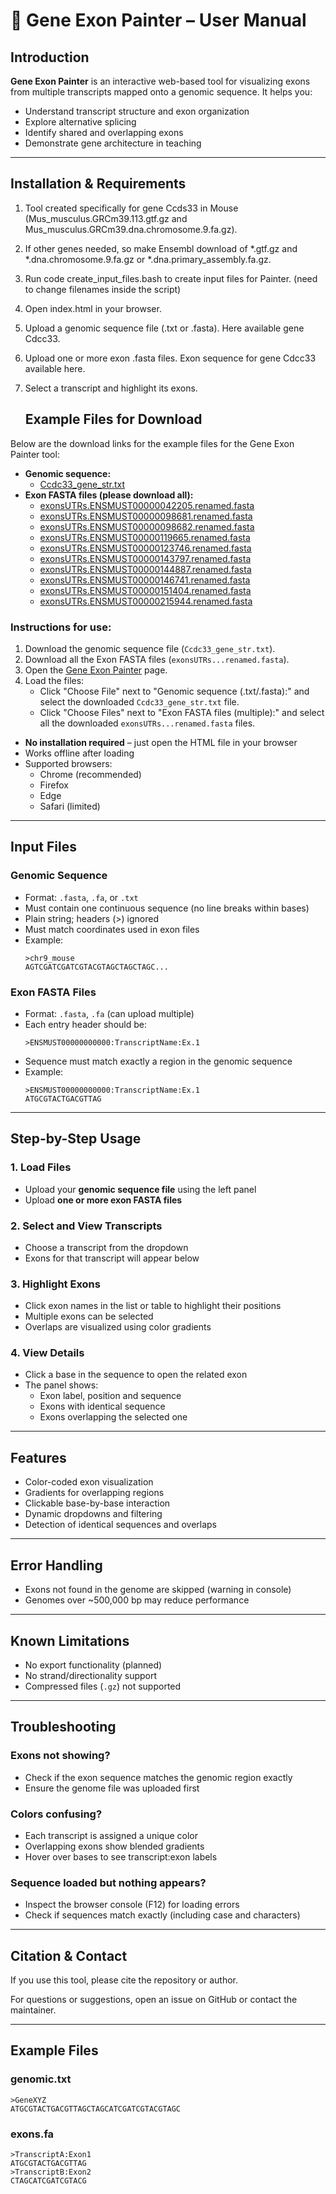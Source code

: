 # 🧬 Gene Exon Painter – User Manual

## Introduction

**Gene Exon Painter** is an interactive web-based tool for visualizing exons from multiple transcripts mapped onto a genomic sequence. It helps you:

- Understand transcript structure and exon organization
- Explore alternative splicing
- Identify shared and overlapping exons
- Demonstrate gene architecture in teaching

---

## Installation & Requirements

1. Tool created specifically for gene Ccds33 in Mouse (Mus_musculus.GRCm39.113.gtf.gz and Mus_musculus.GRCm39.dna.chromosome.9.fa.gz).
2. If other genes needed, so make Ensembl download of *.gtf.gz and *.dna.chromosome.9.fa.gz or *.dna.primary_assembly.fa.gz.
3. Run code create_input_files.bash to create input files for Painter. (need to change filenames inside the script)
4. Open index.html in your browser.
5. Upload a genomic sequence file (.txt or .fasta). Here available gene Cdcc33.
6. Upload one or more exon .fasta files. Exon sequence for gene Cdcc33 available here.
7. Select a transcript and highlight its exons.

   ## Example Files for Download

Below are the download links for the example files for the Gene Exon Painter tool:

* **Genomic sequence:**
    * [Ccdc33_gene_str.txt](https://raw.githubusercontent.com/rafalwoycicki/rafalwoycicki.github.io/refs/heads/main/exons_painter/Ccdc33_gene_str.txt)
* **Exon FASTA files (please download all):**
    * [exonsUTRs.ENSMUST00000042205.renamed.fasta](https://raw.githubusercontent.com/rafalwoycicki/rafalwoycicki.github.io/refs/heads/main/exons_painter/exonsUTRs.ENSMUST00000042205.renamed.fasta)
    * [exonsUTRs.ENSMUST00000098681.renamed.fasta](https://raw.githubusercontent.com/rafalwoycicki/rafalwoycicki.github.io/refs/heads/main/exons_painter/exonsUTRs.ENSMUST00000098681.renamed.fasta)
    * [exonsUTRs.ENSMUST00000098682.renamed.fasta](https://raw.githubusercontent.com/rafalwoycicki/rafalwoycicki.github.io/refs/heads/main/exons_painter/exonsUTRs.ENSMUST00000098682.renamed.fasta)
    * [exonsUTRs.ENSMUST00000119665.renamed.fasta](https://raw.githubusercontent.com/rafalwoycicki/rafalwoycicki.github.io/refs/heads/main/exons_painter/exonsUTRs.ENSMUST00000119665.renamed.fasta)
    * [exonsUTRs.ENSMUST00000123746.renamed.fasta](https://raw.githubusercontent.com/rafalwoycicki/rafalwoycicki.github.io/refs/heads/main/exons_painter/exonsUTRs.ENSMUST00000123746.renamed.fasta)
    * [exonsUTRs.ENSMUST00000143797.renamed.fasta](https://raw.githubusercontent.com/rafalwoycicki/rafalwoycicki.github.io/refs/heads/main/exons_painter/exonsUTRs.ENSMUST00000143797.renamed.fasta)
    * [exonsUTRs.ENSMUST00000144887.renamed.fasta](https://raw.githubusercontent.com/rafalwoycicki/rafalwoycicki.github.io/refs/heads/main/exons_painter/exonsUTRs.ENSMUST00000144887.renamed.fasta)
    * [exonsUTRs.ENSMUST00000146741.renamed.fasta](https://raw.githubusercontent.com/rafalwoycicki/rafalwoycicki.github.io/refs/heads/main/exons_painter/exonsUTRs.ENSMUST00000146741.renamed.fasta)
    * [exonsUTRs.ENSMUST00000151404.renamed.fasta](https://raw.githubusercontent.com/rafalwoycicki/rafalwoycicki.github.io/refs/heads/main/exons_painter/exonsUTRs.ENSMUST00000151404.renamed.fasta)
    * [exonsUTRs.ENSMUST00000215944.renamed.fasta](https://raw.githubusercontent.com/rafalwoycicki/rafalwoycicki.github.io/refs/heads/main/exons_painter/exonsUTRs.ENSMUST00000215944.renamed.fasta)

### Instructions for use:

1.  Download the genomic sequence file (`Ccdc33_gene_str.txt`).
2.  Download all the Exon FASTA files (`exonsUTRs...renamed.fasta`).
3.  Open the [Gene Exon Painter](https://rafalwoycicki.github.io/exons_painter/exons_painter.html) page.
4.  Load the files:
    * Click "Choose File" next to "Genomic sequence (.txt/.fasta):" and select the downloaded `Ccdc33_gene_str.txt` file.
    * Click "Choose Files" next to "Exon FASTA files (multiple):" and select all the downloaded `exonsUTRs...renamed.fasta` files.

- **No installation required** – just open the HTML file in your browser
- Works offline after loading
- Supported browsers:
  - Chrome (recommended)
  - Firefox
  - Edge
  - Safari (limited)

---

## Input Files

### Genomic Sequence

- Format: `.fasta`, `.fa`, or `.txt`
- Must contain one continuous sequence (no line breaks within bases)
- Plain string; headers (>) ignored
- Must match coordinates used in exon files
- Example:
  ```
  >chr9_mouse
  AGTCGATCGATCGTACGTAGCTAGCTAGC...
  ```

### Exon FASTA Files

- Format: `.fasta`, `.fa` (can upload multiple)
- Each entry header should be:
  ```
  >ENSMUST00000000000:TranscriptName:Ex.1
  ```
- Sequence must match exactly a region in the genomic sequence
- Example:
  ```
  >ENSMUST00000000000:TranscriptName:Ex.1
  ATGCGTACTGACGTTAG
  ```

---

## Step-by-Step Usage

### 1. Load Files

- Upload your **genomic sequence file** using the left panel
- Upload **one or more exon FASTA files**

### 2. Select and View Transcripts

- Choose a transcript from the dropdown
- Exons for that transcript will appear below

### 3. Highlight Exons

- Click exon names in the list or table to highlight their positions
- Multiple exons can be selected
- Overlaps are visualized using color gradients

### 4. View Details

- Click a base in the sequence to open the related exon
- The panel shows:
  - Exon label, position and sequence
  - Exons with identical sequence
  - Exons overlapping the selected one

---

## Features

- Color-coded exon visualization
- Gradients for overlapping regions
- Clickable base-by-base interaction
- Dynamic dropdowns and filtering
- Detection of identical sequences and overlaps

---

## Error Handling

- Exons not found in the genome are skipped (warning in console)
- Genomes over ~500,000 bp may reduce performance

---

## Known Limitations

- No export functionality (planned)
- No strand/directionality support
- Compressed files (`.gz`) not supported

---

## Troubleshooting

### Exons not showing?

- Check if the exon sequence matches the genomic region exactly
- Ensure the genome file was uploaded first

### Colors confusing?

- Each transcript is assigned a unique color
- Overlapping exons show blended gradients
- Hover over bases to see transcript:exon labels

### Sequence loaded but nothing appears?

- Inspect the browser console (F12) for loading errors
- Check if sequences match exactly (including case and characters)

---

## Citation & Contact

If you use this tool, please cite the repository or author.

For questions or suggestions, open an issue on GitHub or contact the maintainer.

---

## Example Files

### genomic.txt

```
>GeneXYZ
ATGCGTACTGACGTTAGCTAGCATCGATCGTACGTAGC
```

### exons.fa

```
>TranscriptA:Exon1
ATGCGTACTGACGTTAG
>TranscriptB:Exon2
CTAGCATCGATCGTACG
```
